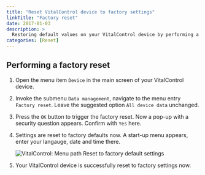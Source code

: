 ```yaml
---
title: "Reset VitalControl device to factory settings"
linkTitle: "Factory reset"
date: 2017-01-03
description: >
  Restoring default values on your VitalControl device by performing a factory reset.
categories: [Reset]
---
```

## Performing a factory reset

1. Open the menu item `Device` in the main screen of your VitalControl device.

1. Invoke the submenu `Data management`, navigate to the menu entry `Factory reset`. Leave the suggested option `All device data` unchanged.

1. Press the `OK` button to trigger the factory reset. Now a pop-up with a security question appears. Confirm with `Yes` here.

1. Settings are reset to factory defaults now. A start-up menu appears, enter your langauge, date and time there.

   ![VitalControl: Menu path Reset to factory default settings](../images/resetdevice.png "Reset to factory settings")

6. Your VitalControl device is successfully reset to factory settings now.
